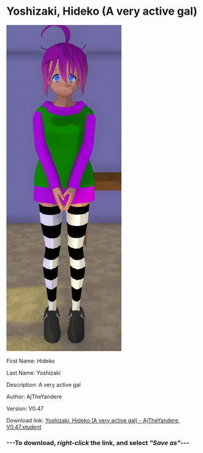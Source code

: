 # Yoshizaki, Hideko (A very active gal)

<img src="https://raw.githubusercontent.com/Arbiter1223/Daigaku-Gurashi-Custom-Students/master/Students/Files/Yoshizaki%2C%20Hideko%20(A%20very%20active%20gal).png" title="Yoshizaki, Hideko (A very active gal) - AjTheYandere, V0.47">

First Name: Hideko

Last Name: Yoshizaki

Description: A very active gal

Author: AjTheYandere

Version: V0.47

Download link: <a href="https://raw.githubusercontent.com/Arbiter1223/Daigaku-Gurashi-Custom-Students/master/Students/Files/Yoshizaki%2C%20Hideko%20(A%20very%20active%20gal)%20-%20AjTheYandere%2C%20V0.47.student">Yoshizaki, Hideko (A very active gal) - AjTheYandere, V0.47.student</a>

### ---**To download, _right-click_ the link, and select _"Save as"_**---
